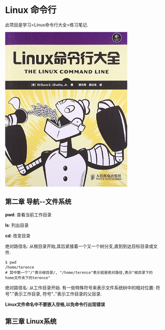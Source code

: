 # Linux  命令行

此项目是学习<Linux命令行大全>练习笔记.

![Linux命令行大全](./pictures/01_Linux命令行大全.jpg)


## 第二章 导航--文件系统

**pwd**: 查看当前工作目录

**ls**: 列出目录

**cd**: 改变目录

绝对路径名: 从根目录开始,其后紧接着一个又一个树分支,直到到达目标目录或文件.

```
$ pwd
/home/terence
# 其中第一个"/"表示根目录/, "/home/terence"表示就是绝对路径,表示"根目录下的home文件夹下的terence"
```

绝对路径名:  从工作目录开始. 有一些特殊符号来表示文件系统树中的相对位置: 符号"."表示工作目录, 符号".."表示工作目录的父目录.

**Linux文件命名中不要嵌入空格,以免命令行出现错误**



## 第三章 Linux系统

